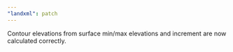 ```yaml
---
"landxml": patch
---
```


Contour elevations from surface min/max elevations and increment are now calculated correctly.
